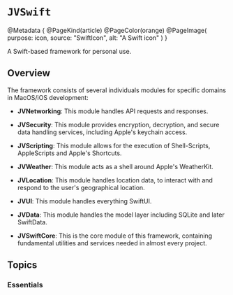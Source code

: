 # ``JVSwift``
@Metadata {
	@PageKind(article)
	@PageColor(orange)
	@PageImage(
			   purpose: icon, 
			   source: "SwiftIcon", 
			   alt: "A Swift icon"
			   )
}

A Swift-based framework for personal use.

## Overview

The framework consists of several individuals modules for specific domains in MacOS/iOS development:

- **JVNetworking**: This module handles API requests and responses.

- **JVSecurity**: This module provides encryption, decryption, and secure data handling services, including Apple's keychain access.

- **JVScripting**: This module allows for the execution of Shell-Scripts, AppleScripts and Apple's Shortcuts.

- **JVWeather**: This module acts as a shell around Apple's WeatherKit.

- **JVLocation**: This module handles location data, to interact with and respond to the user's geographical location.

- **JVUI**: This module handles everything SwiftUI.

- **JVData**: This module handles the model layer including SQLite and later SwiftData.

- **JVSwiftCore**: This is the core module of this framework, containing fundamental utilities and services needed in almost every project.


## Topics

### Essentials

